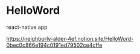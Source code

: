 # HelloWord
react-native app

https://neighborly-alder-4ef.notion.site/HelloWord-0bec0c866e194c0191ed79502ce4cffe

